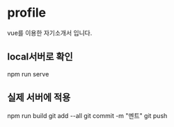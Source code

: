 # profile
vue를 이용한 자기소개서 입니다.

## local서버로 확인
npm run serve

## 실제 서버에 적용
npm run build
git add --all 
git commit -m "멘트"
git push